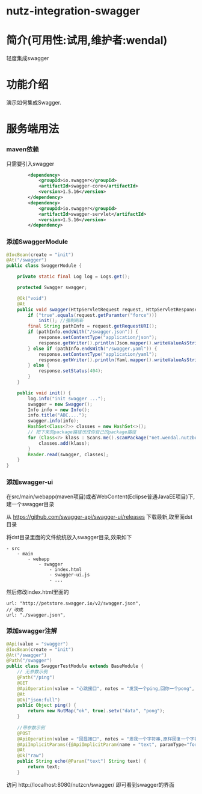 nutz-integration-swagger
==================================

简介(可用性:试用,维护者:wendal)
==================================

轻度集成swagger

功能介绍
==================================

演示如何集成Swagger.

服务端用法
==================================

### maven依赖

只需要引入swagger

```xml
		<dependency>
			<groupId>io.swagger</groupId>
			<artifactId>swagger-core</artifactId>
			<version>1.5.16</version>
		</dependency>
		<dependency>
			<groupId>io.swagger</groupId>
			<artifactId>swagger-servlet</artifactId>
			<version>1.5.16</version>
		</dependency>
```

### 添加SwaggerModule

```java
@IocBean(create = "init")
@At("/swagger")
public class SwaggerModule {

    private static final Log log = Logs.get();

    protected Swagger swagger;

    @Ok("void")
    @At
    public void swagger(HttpServletRequest request, HttpServletResponse response) throws Exception {
        if ("true".equals(request.getParamter("force")))
            init(); //强制刷新
        final String pathInfo = request.getRequestURI();
        if (pathInfo.endsWith("/swagger.json")) {
            response.setContentType("application/json");
            response.getWriter().println(Json.mapper().writeValueAsString(swagger));
        } else if (pathInfo.endsWith("/swagger.yaml")) {
            response.setContentType("application/yaml");
            response.getWriter().println(Yaml.mapper().writeValueAsString(swagger));
        } else {
            response.setStatus(404);
        }
    }

    public void init() {
        log.info("init swagger ...");
        swagger = new Swagger();
        Info info = new Info();
        info.title("ABC....");
        swagger.info(info);
        HashSet<Class<?>> classes = new HashSet<>();
        // 把下来的package路径改成你自己的package路径
        for (Class<?> klass : Scans.me().scanPackage("net.wendal.nutzbook.swagger")) {
            classes.add(klass);
        }
        Reader.read(swagger, classes);
    }
}
```

### 添加swagger-ui

在src/main/webapp(maven项目)或者WebContent(Eclipse普通JavaEE项目)下,建一个swagger目录

从 https://github.com/swagger-api/swagger-ui/releases 下载最新,取里面dst目录

将dst目录里面的文件统统放入swagger目录,效果如下

```
- src
	- main
		- webapp
			- swagger
				- index.html
				- swagger-ui.js
				- ...
```

然后修改index.html里面的

```
url: "http://petstore.swagger.io/v2/swagger.json",
// 改成
url: "./swagger.json",
```

### 添加swagger注解

```java
@Api(value = "swagger")
@IocBean(create = "init")
@At("/swagger")
@Path("/swagger")
public class SwaggerTestModule extends BaseModule {
    // 无参数示例
    @Path("/ping")
    @GET
    @ApiOperation(value = "心跳接口", notes = "发我一个ping,回你一个pong", httpMethod="GET")
    @At
    @Ok("json:full")
    public Object ping() {
        return new NutMap("ok", true).setv("data", "pong");
    }
    
    //带参数示例
    @POST
    @ApiOperation(value = "回显接口", notes = "发我一个字符串,原样回复一个字符串")
    @ApiImplicitParams({@ApiImplicitParam(name = "text", paramType="form", value = "想发啥就发啥", dataType="string", required = true)})
    @At
    @Ok("raw")
    public String echo(@Param("text") String text) {
        return text;
    }
```

访问 http://localhost:8080/nutzcn/swagger/ 即可看到swagger的界面